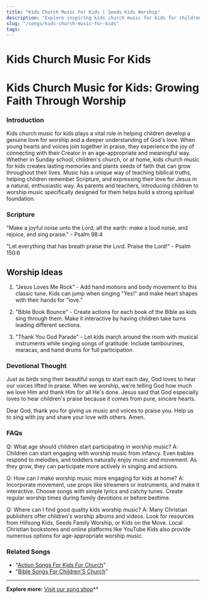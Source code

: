```yaml
---
title: "Kids Church Music For Kids | Seeds Kids Worship"
description: "Explore inspiring kids church music for kids for children's worship and faith development. Biblical music resources for families and ministry."
slug: "/songs/kids-church-music-for-kids"
tags:
---
```


# Kids Church Music For Kids

# Kids Church Music for Kids: Growing Faith Through Worship

### Introduction
Kids church music for kids plays a vital role in helping children develop a genuine love for worship and a deeper understanding of God's love. When young hearts and voices join together in praise, they experience the joy of connecting with their Creator in an age-appropriate and meaningful way. Whether in Sunday school, children's church, or at home, kids church music for kids creates lasting memories and plants seeds of faith that can grow throughout their lives. Music has a unique way of teaching biblical truths, helping children remember Scripture, and expressing their love for Jesus in a natural, enthusiastic way. As parents and teachers, introducing children to worship music specifically designed for them helps build a strong spiritual foundation.

### Scripture
"Make a joyful noise unto the Lord, all the earth: make a loud noise, and rejoice, and sing praise." - Psalm 98:4

"Let everything that has breath praise the Lord. Praise the Lord!" - Psalm 150:6

## Worship Ideas
1. "Jesus Loves Me Rock" - Add hand motions and body movement to this classic tune. Kids can jump when singing "Yes!" and make heart shapes with their hands for "love."

2. "Bible Book Bounce" - Create actions for each book of the Bible as kids sing through them. Make it interactive by having children take turns leading different sections.

3. "Thank You God Parade" - Let kids march around the room with musical instruments while singing songs of gratitude. Include tambourines, maracas, and hand drums for full participation.

### Devotional Thought
Just as birds sing their beautiful songs to start each day, God loves to hear our voices lifted in praise. When we worship, we're telling God how much we love Him and thank Him for all He's done. Jesus said that God especially loves to hear children's praise because it comes from pure, sincere hearts.

Dear God, thank you for giving us music and voices to praise you. Help us to sing with joy and share your love with others. Amen.

### FAQs
Q: What age should children start participating in worship music?
A: Children can start engaging with worship music from infancy. Even babies respond to melodies, and toddlers naturally enjoy music and movement. As they grow, they can participate more actively in singing and actions.

Q: How can I make worship music more engaging for kids at home?
A: Incorporate movement, use props like streamers or instruments, and make it interactive. Choose songs with simple lyrics and catchy tunes. Create regular worship times during family devotions or before bedtime.

Q: Where can I find good quality kids worship music?
A: Many Christian publishers offer children's worship albums and videos. Look for resources from Hillsong Kids, Seeds Family Worship, or Kids on the Move. Local Christian bookstores and online platforms like YouTube Kids also provide numerous options for age-appropriate worship music.

### Related Songs

- "[Action Songs For Kids For Church](/songs/action-songs-for-kids-for-church/)"
- "[Bible Songs For Children'S Church](/songs/bible-songs-for-children-s-church/)"

---

**Explore more:** [Visit our song shop](https://seedskidsworship.com/shop)**

<!-- Schema Markup -->
<script type="application/ld+json">
{
  "@context": "https://schema.org",
  "@type": "MusicRecording",
  "name": "Kids Church Music For Kids",
  "byArtist": {
    "@type": "MusicGroup",
    "name": "Seeds Kids Worship"
  },
  "isFamilyFriendly": true,
  "url": "https://seedskidsworship.com/songs/kids-church-music-for-kids/"
}
</script>